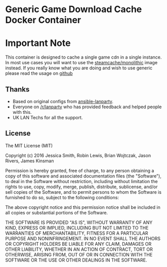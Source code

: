 # Generic Game Download Cache Docker Container

# Important Note
This container is designed to cache a single game cdn in a single instance. In most use cases you will want to use the [steamcache/monolithic](https://hub.docker.com/r/steamcache/monolithic) image instead. If you really know what you are doing and wish to use generic please read the usage on [github](https://github.com/steamcache/generic/blob/master/USAGE.md)

## Thanks

 - Based on original configs from [ansible-lanparty](https://github.com/ti-mo/ansible-lanparty).
 - Everyone on [/r/lanparty](https://reddit.com/r/lanparty) who has provided feedback and helped people with this.
 - UK LAN Techs for all the support.

## License

The MIT License (MIT)

Copyright (c) 2016 Jessica Smith, Robin Lewis, Brian Wojtczak, Jason Rivers, James Kinsman

Permission is hereby granted, free of charge, to any person obtaining a copy
of this software and associated documentation files (the "Software"), to deal
in the Software without restriction, including without limitation the rights
to use, copy, modify, merge, publish, distribute, sublicense, and/or sell
copies of the Software, and to permit persons to whom the Software is
furnished to do so, subject to the following conditions:

The above copyright notice and this permission notice shall be included in
all copies or substantial portions of the Software.

THE SOFTWARE IS PROVIDED "AS IS", WITHOUT WARRANTY OF ANY KIND, EXPRESS OR
IMPLIED, INCLUDING BUT NOT LIMITED TO THE WARRANTIES OF MERCHANTABILITY,
FITNESS FOR A PARTICULAR PURPOSE AND NONINFRINGEMENT. IN NO EVENT SHALL THE
AUTHORS OR COPYRIGHT HOLDERS BE LIABLE FOR ANY CLAIM, DAMAGES OR OTHER
LIABILITY, WHETHER IN AN ACTION OF CONTRACT, TORT OR OTHERWISE, ARISING FROM,
OUT OF OR IN CONNECTION WITH THE SOFTWARE OR THE USE OR OTHER DEALINGS IN
THE SOFTWARE.
